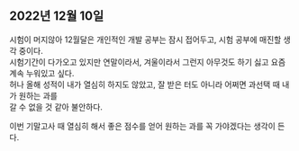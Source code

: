 ## **2022년 12월 10일**

시험이 머지않아 12월달은 개인적인 개발 공부는 잠시 접어두고, 시험 공부에 매진할 생각 중이다.  
시험기간이 다가오고 있지만 연말이라서, 겨울이라서 그런지 아무것도 하기 싫고 요즘 계속 누워있고 싶다.  
허나 올해 성적이 내가 열심히 하지도 않았고, 잘 받은 터도 아니라 어쩌면 과선택 때 내가 원하는 과를  
갈 수 없을 것 같아 불안하다.  

이번 기말고사 때 열심히 해서 좋은 점수를 얻어 원하는 과를 꼭 가야겠다는 생각이 든다.